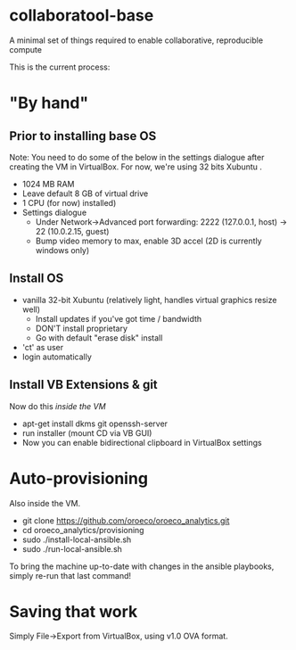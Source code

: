 collaboratool-base
==================

A minimal set of things required to enable collaborative, reproducible compute

This is the current process:

# "By hand"

## Prior to installing base OS

Note: You need to do some of the below in the settings dialogue after creating
the VM in VirtualBox. For now, we're using 32 bits Xubuntu .

 - 1024 MB RAM
 - Leave default 8 GB of virtual drive
 - 1 CPU (for now)
   installed)
 - Settings dialogue
    - Under Network->Advanced port forwarding:
      2222 (127.0.0.1, host) -> 22 (10.0.2.15, guest)
    - Bump video memory to max, enable 3D accel (2D is currently windows only)

## Install OS

 - vanilla 32-bit Xubuntu (relatively light, handles virtual graphics resize well)
   - Install updates if you've got time / bandwidth
   - DON'T install proprietary
   - Go with default "erase disk" install
 - 'ct' as user
 - login automatically

## Install VB Extensions & git

Now do this *inside the VM*

 - apt-get install dkms git openssh-server
 - run installer (mount CD via VB GUI)
 - Now you can enable bidirectional clipboard in VirtualBox settings

# Auto-provisioning

Also inside the VM.

 - git clone https://github.com/oroeco/oroeco_analytics.git
 - cd oroeco_analytics/provisioning
 - sudo ./install-local-ansible.sh
 - sudo ./run-local-ansible.sh

To bring the machine up-to-date with changes in the ansible playbooks, simply
re-run that last command!

# Saving that work

Simply File->Export from VirtualBox, using v1.0 OVA format.

